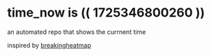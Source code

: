 # time_now is (( 1725346800260 ))

an automated repo that shows the currnent time

inspired by [breakingheatmap](https://github.com/breakingheatmap/breakingheatmap)